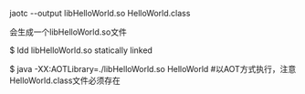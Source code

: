 jaotc --output libHelloWorld.so HelloWorld.class

会生成一个libHelloWorld.so文件

$ ldd libHelloWorld.so
statically linked

$ java -XX:AOTLibrary=./libHelloWorld.so HelloWorld #以AOT方式执行，注意HelloWorld.class文件必须存在